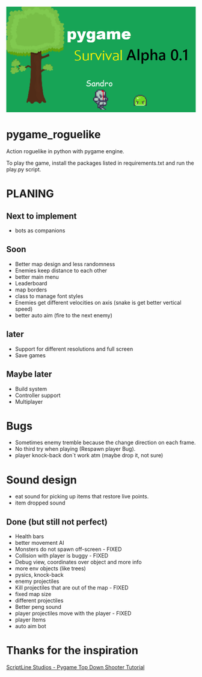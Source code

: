 ![game](doc/game_img.png)

# pygame_roguelike
Action roguelike in python with pygame engine.

To play the game, install the packages listed in requirements.txt and run the play.py script. 


# PLANING

## Next to implement
- bots as companions


## Soon 
- Better map design and less randomness 
- Enemies keep distance to each other
- better main menu 
- Leaderboard 
- map borders
- class to manage font styles 
- Enemies get different velocities on axis (snake is get better vertical speed)
- better auto aim (fire to the next enemy)

## later
- Support for different resolutions and full screen 
- Save games 

## Maybe later
- Build system
- Controller support
- Multiplayer

# Bugs
- Sometimes enemy tremble because the change direction on each frame.
- No third try when playing (Respawn player Bug).
- player knock-back don`t work atm (maybe drop it, not sure)

# Sound design 
- eat sound for picking up items that restore live points. 
- item dropped sound

## Done (but still not perfect)
- Health bars 
- better movement AI
- Monsters do not spawn off-screen - FIXED 
- Collision with player is buggy - FIXED
- Debug view, coordinates over object and more info
- more env objects (like trees)
- pysics, knock-back
- enemy projectiles 
- Kill projectiles that are out of the map - FIXED
- fixed map size
- different projectiles 
- Better peng sound
- player projectiles move with the player - FIXED
- player Items 
- auto aim bot 

# Thanks for the inspiration
[ScriptLine Studios - Pygame Top Down Shooter Tutorial](https://youtu.be/sVbFS9qEl4Y)
